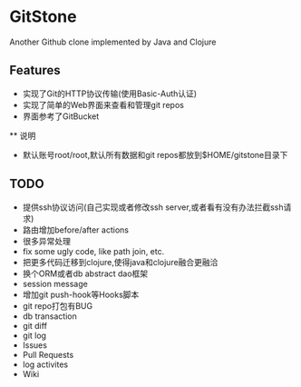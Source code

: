 GitStone
====
Another Github clone implemented by Java and Clojure


## Features

* 实现了Git的HTTP协议传输(使用Basic-Auth认证)
* 实现了简单的Web界面来查看和管理git repos
* 界面参考了GitBucket


** 说明

* 默认账号root/root,默认所有数据和git repos都放到$HOME/gitstone目录下


## TODO

* 提供ssh协议访问(自己实现或者修改ssh server,或者看有没有办法拦截ssh请求)
* 路由增加before/after actions
* 很多异常处理
* fix some ugly code, like path join, etc.
* 把更多代码迁移到clojure,使得java和clojure融合更融洽
* 换个ORM或者db abstract dao框架
* session message
* 增加git push-hook等Hooks脚本
* git repo打包有BUG
* db transaction
* git diff
* git log
* Issues
* Pull Requests
* log activites
* Wiki